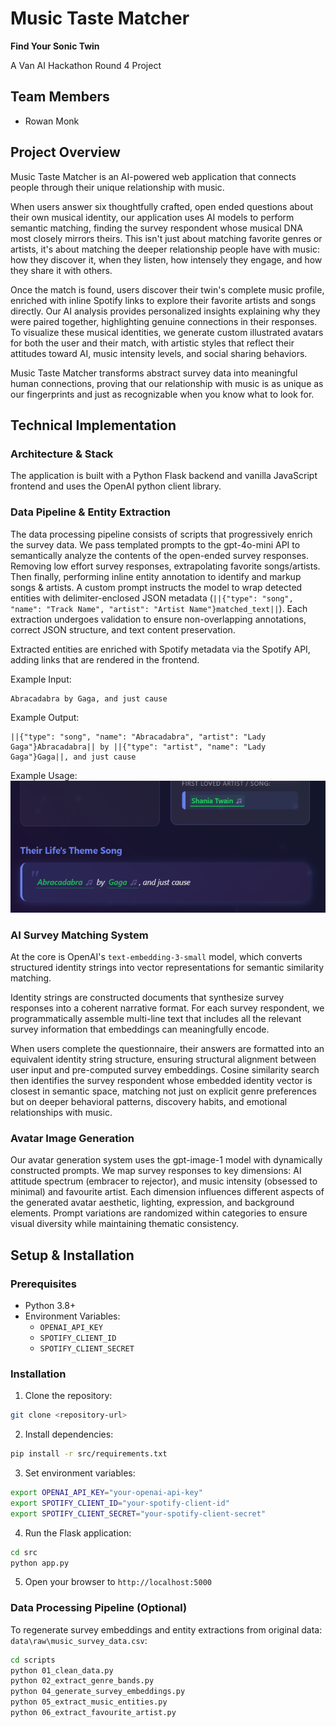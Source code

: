 # Music Taste Matcher
**Find Your Sonic Twin**

A Van AI Hackathon Round 4 Project

## Team Members

- Rowan Monk

## Project Overview

Music Taste Matcher is an AI-powered web application that connects people through their unique relationship with music. 

When users answer six thoughtfully crafted, open ended questions about their own musical identity, our application uses AI models to perform semantic matching, finding the survey respondent whose musical DNA most closely mirrors theirs. This isn't just about matching favorite genres or artists, it's about matching the deeper relationship people have with music: how they discover it, when they listen, how intensely they engage, and how they share it with others.

Once the match is found, users discover their twin's complete music profile, enriched with inline Spotify links to explore their favorite artists and songs directly. Our AI analysis provides personalized insights explaining why they were paired together, highlighting genuine connections in their responses. To visualize these musical identities, we generate custom illustrated avatars for both the user and their match, with artistic styles that reflect their attitudes toward AI, music intensity levels, and social sharing behaviors.

Music Taste Matcher transforms abstract survey data into meaningful human connections, proving that our relationship with music is as unique as our fingerprints and just as recognizable when you know what to look for.

## Technical Implementation

### Architecture & Stack

The application is built with a Python Flask backend and vanilla JavaScript frontend and uses the OpenAI python client library.

### Data Pipeline & Entity Extraction

The data processing pipeline consists of scripts that progressively enrich the survey data. We pass templated prompts to the gpt-4o-mini API to semantically analyze the contents of the open-ended survey responses. Removing low effort survey responses, extrapolating favorite songs/artists. Then finally, performing inline entity annotation to identify and markup songs & artists. A custom prompt instructs the model to wrap detected entities with delimiter-enclosed JSON metadata (`||{"type": "song", "name": "Track Name", "artist": "Artist Name"}matched_text||`). Each extraction undergoes validation to ensure non-overlapping annotations, correct JSON structure, and text content preservation. 

Extracted entities are enriched with Spotify metadata via the Spotify API, adding links that are rendered in the frontend.

Example Input:
```
Abracadabra by Gaga, and just cause
```

Example Output:
```
||{"type": "song", "name": "Abracadabra", "artist": "Lady Gaga"}Abracadabra|| by ||{"type": "artist", "name": "Lady Gaga"}Gaga||, and just cause
```

Example Usage:
![Example of annotation within the results screen](src/static/images/image.png)

### AI Survey Matching System

At the core is OpenAI's `text-embedding-3-small` model, which converts structured identity strings into vector representations for semantic similarity matching.

Identity strings are constructed documents that synthesize survey responses into a coherent narrative format. For each survey respondent, we programmatically assemble multi-line text that includes all the relevant survey information that embeddings can meaningfully encode.

When users complete the questionnaire, their answers are formatted into an equivalent identity string structure, ensuring structural alignment between user input and pre-computed survey embeddings. Cosine similarity search then identifies the survey respondent whose embedded identity vector is closest in semantic space, matching not just on explicit genre preferences but on deeper behavioral patterns, discovery habits, and emotional relationships with music.

### Avatar Image Generation

Our avatar generation system uses the gpt-image-1 model with dynamically constructed prompts. We map survey responses to key dimensions: AI attitude spectrum (embracer to rejector), and music intensity (obsessed to minimal) and favourite artist. Each dimension influences different aspects of the generated avatar aesthetic,  lighting, expression, and background elements. Prompt variations are randomized within categories to ensure visual diversity while maintaining thematic consistency.

## Setup & Installation

### Prerequisites

- Python 3.8+
- Environment Variables:
  - `OPENAI_API_KEY`
  - `SPOTIFY_CLIENT_ID`
  - `SPOTIFY_CLIENT_SECRET`


### Installation

1. Clone the repository:
```bash
git clone <repository-url>
```

2. Install dependencies:
```bash
pip install -r src/requirements.txt
```

3. Set environment variables:
```bash
export OPENAI_API_KEY="your-openai-api-key"
export SPOTIFY_CLIENT_ID="your-spotify-client-id"
export SPOTIFY_CLIENT_SECRET="your-spotify-client-secret"
```

4. Run the Flask application:
```bash
cd src
python app.py
```

5. Open your browser to `http://localhost:5000`

### Data Processing Pipeline (Optional)

To regenerate survey embeddings and entity extractions from original data: `data\raw\music_survey_data.csv`:

```bash
cd scripts
python 01_clean_data.py
python 02_extract_genre_bands.py
python 04_generate_survey_embeddings.py
python 05_extract_music_entities.py
python 06_extract_favourite_artist.py
```
